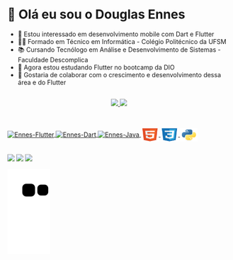 # 👋 Olá eu sou o Douglas Ennes

- 👀 Estou interessado em desenvolvimento mobile com Dart e Flutter
- 👨‍🎓 Formado em Técnico em Informática - Colégio Politécnico da UFSM
- 📚 Cursando Tecnólogo em Análise e Desenvolvimento de Sistemas - Faculdade Descomplica
- 🌱 Agora estou estudando Flutter no bootcamp da DIO
- 🤩 Gostaria de colaborar com o crescimento e desenvolvimento dessa área e do Flutter

##

<div align="center">
  <a href="https://github.com/ennesdes">
  <img height="180em" src="https://github-readme-stats.vercel.app/api?username=ennesdes&show_icons=true&theme=tokyonight&include_all_commits=true&count_private=true"/>
  <img height="180em" src="https://github-readme-stats.vercel.app/api/top-langs/?username=ennesdes&layout=compact&langs_count=7&theme=tokyonight"/>
</div>

##

<div style="display: inline_block"><br>       
  <img align="center" alt="Ennes-Flutter" height="30" width="40" src="https://cdn.jsdelivr.net/gh/devicons/devicon/icons/flutter/flutter-original.svg">
  <img align="center" alt="Ennes-Dart" height="30" width="40" src="https://cdn.jsdelivr.net/gh/devicons/devicon/icons/dart/dart-original.svg">
  <img align="center" alt="Ennes-Java" height="30" width="40" src="https://cdn.jsdelivr.net/gh/devicons/devicon/icons/java/java-original.svg">
  <img align="center" alt="Ennes-HTML" height="30" width="40" src="https://raw.githubusercontent.com/devicons/devicon/master/icons/html5/html5-original.svg">
  <img align="center" alt="Ennes-CSS" height="30" width="40" src="https://raw.githubusercontent.com/devicons/devicon/master/icons/css3/css3-original.svg">
  <img align="center" alt="Ennes-Python" height="30" width="40" src="https://raw.githubusercontent.com/devicons/devicon/master/icons/python/python-original.svg">
</div>

##

<div> 
  <a href="https://www.instagram.com/douglasennes/" target="_blank"><img src="https://img.shields.io/badge/Instagram-E4405F?style=for-the-badge&logo=instagram&logoColor=white"></a>
  <a href = "mailto:ennes.silva2014@gmail.com"><img src="https://img.shields.io/badge/Gmail-D14836?style=for-the-badge&logo=gmail&logoColor=white"></a>
  <a href="https://www.linkedin.com/in/douglasennes/" target="_blank"><img src="https://img.shields.io/badge/LinkedIn-0077B5?style=for-the-badge&logo=linkedin&logoColor=white"></a> 
 
  ![Snake gif](https://github.com/ennesdes/ennesdes/blob/output/github-contribution-grid-snake.svg)
 
</div>
